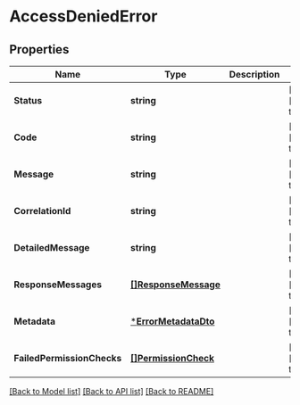 # AccessDeniedError

## Properties
Name | Type | Description | Notes
------------ | ------------- | ------------- | -------------
**Status** | **string** |  | [optional] [default to null]
**Code** | **string** |  | [optional] [default to null]
**Message** | **string** |  | [optional] [default to null]
**CorrelationId** | **string** |  | [optional] [default to null]
**DetailedMessage** | **string** |  | [optional] [default to null]
**ResponseMessages** | [**[]ResponseMessage**](ResponseMessage.md) |  | [optional] [default to null]
**Metadata** | [***ErrorMetadataDto**](ErrorMetadataDTO.md) |  | [optional] [default to null]
**FailedPermissionChecks** | [**[]PermissionCheck**](PermissionCheck.md) |  | [optional] [default to null]

[[Back to Model list]](../README.md#documentation-for-models) [[Back to API list]](../README.md#documentation-for-api-endpoints) [[Back to README]](../README.md)

